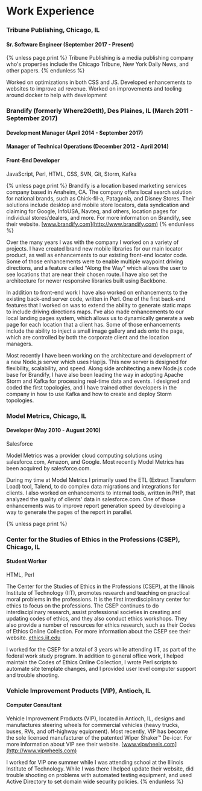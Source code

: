 Work Experience
===============

### Tribune Publishing, Chicago, IL

#### Sr. Software Engineer (September 2017 - Present)

{% unless page.print %}
Tribune Publishing is a media publishing company who's properties include the Chicago Tribune, New York Daily News, and other papers.
{% endunless %}

Worked on optimizations in both CSS and JS. Developed enhancements to websites to improve ad revenue. Worked on improvements and tooling around docker to help with development

### Brandify (formerly Where2GetIt), Des Plaines, IL (March 2011 - September 2017)

#### Development Manager (April 2014 - September 2017)

#### Manager of Technical Operations (December 2012 - April 2014)

#### Front-End Developer

JavaScript, Perl, HTML, CSS, SVN, Git, Storm, Kafka

{% unless page.print %}
Brandify is a location based marketing services company based in Anaheim, CA. The company offers local search solution for national brands, such as Chick-fil-a, Patagonia, and Disney Stores. Their solutions include desktop and mobile store locators, data syndication and claiming for Google, InfoUSA, Navteq, and others, location pages for individual stores/dealers, and more.
For more information on Brandify, see their website. [www.brandify.com](http://www.brandify.com)
{% endunless %}

Over the many years I was with the company I worked on a variety of projects. I have created brand new mobile libraries for our main locator product, as well as enhancements to our existing front-end locator code. Some of those enhancements were to enable multiple waypoint driving directions, and a feature called "Along the Way" which allows the user to see locations that are near their chosen route. I have also set the architecture for newer responsive libraries built using Backbone.

In addition to front-end work I have also worked on enhancements to the existing back-end server code, written in Perl. One of the first back-end features that I worked on was to extend the ability to generate static maps to include driving directions maps. I've also made enhancements to our local landing pages system, which allows us to dynamically generate a web page for each location that a client has. Some of those enhancements include the ability to inject a small image gallery and ads onto the page, which are controlled by both the corporate client and the location managers.

Most recently I have been working on the architecture and development of a new Node.js server which uses Hapijs. This new server is designed for flexibility, scalability, and speed. Along side architecting a new Node.js code base for Brandify, I have also been leading the way in adopting Apache Storm and Kafka for processing real-time data and events. I designed and coded the first topologies, and I have trained other developers in the company in how to use Kafka and how to create and deploy Storm topologies.

### Model Metrics, Chicago, IL

#### Developer (May 2010 - August 2010)

Salesforce

Model Metrics was a provider cloud computing solutions using salesforce.com, Amazon, and Google. Most recently Model Metrics has been acquired by salesforce.com.

During my time at Model Metrics I primarily used the ETL (Extract Transform Load) tool, Talend, to do complex data migrations and integrations for clients. I also worked on enhancements to internal tools, written in PHP, that analyzed the quality of clients' data in salesforce.com. One of those enhancements was to improve report generation speed by developing a way to generate the pages of the report in parallel.

{% unless page.print %}
### Center for the Studies of Ethics in the Professions (CSEP), Chicago, IL

#### Student Worker

HTML, Perl

The Center for the Studies of Ethics in the Professions (CSEP), at the Illinois Institute of Technology (IIT), promotes research and teaching on practical moral problems in the professions. It is the first interdisciplinary center for ethics to focus on the professions. The CSEP continues to do interdisciplinary research, assist professional societies in creating and updating codes of ethics, and they also conduct ethics workshops. They also provide a number of resources for ethics research, such as their Codes of Ethics Online Collection. For more information about the CSEP see their website. [ethics.iit.edu](http://ethics.iit.edu)

I worked for the CSEP for a total of 3 years while attending IIT, as part of the federal work study program. In addition to general office work, I helped maintain the Codes of Ethics Online Collection, I wrote Perl scripts to automate site template changes, and I provided user level computer support and trouble shooting.

### Vehicle Improvement Products (VIP), Antioch, IL

#### Computer Consultant

Vehicle Improvement Products (VIP), located in Antioch, IL, designs and manufactures steering wheels for commercial vehicles (heavy trucks, buses, RVs, and off-highway equipment). Most recently, VIP has become the sole licensed manufacturer of the patented Wiper Shaker™ De-icer. For more information about VIP see their website. [www.vipwheels.com](http://www.vipwheels.com)

I worked for VIP one summer while I was attending school at the Illinois Institute of Technology. While I was there I helped update their website, did trouble shooting on problems with automated testing equipment, and used Active Directory to set domain wide security policies.
{% endunless %}